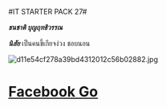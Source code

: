 #IT STARTER PACK 27#


***ธนชาติ บุญฤทธิวรรณ***


***นิสัย*** เป็นคนขี้เกียจง่วง ชอบนอน

![d11e54cf278a39bd4312012c56b02882.jpg](https://img.in.th/images/d11e54cf278a39bd4312012c56b02882.jpg)

# [Facebook Go](https://www.facebook.com/arri.jangg/)
